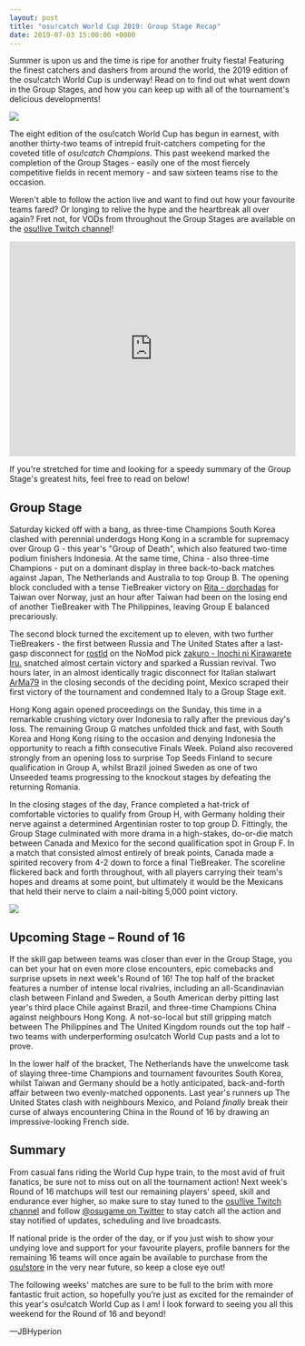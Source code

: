 ```yaml
---
layout: post
title: "osu!catch World Cup 2019: Group Stage Recap"
date: 2019-07-03 15:00:00 +0000
---
```


Summer is upon us and the time is ripe for another fruity fiesta! Featuring the finest catchers and dashers from around the world, the 2019 edition of the osu!catch World Cup is underway! Read on to find out what went down in the Group Stages, and how you can keep up with all of the tournament's delicious developments!

![](/wiki/shared/news/banners/CWC_2019_banner.jpg)

The eight edition of the osu!catch World Cup has begun in earnest, with another thirty-two teams of intrepid fruit-catchers competing for the coveted title of _osu!catch Champions_. This past weekend marked the completion of the Group Stages - easily one of the most fiercely competitive fields in recent memory - and saw sixteen teams rise to the occasion.

Weren't able to follow the action live and want to find out how your favourite teams fared? Or longing to relive the hype and the heartbreak all over again? Fret not, for VODs from throughout the Group Stages are available on the [osu!live Twitch channel](https://www.twitch.tv/osulive)!

<iframe src="https://player.twitch.tv/?video=v445817750&parent=osu.ppy.sh&autoplay=false" frameborder="0" allowfullscreen="true" scrolling="no" height="378" width="100%"></iframe><br/>

If you're stretched for time and looking for a speedy summary of the Group Stage's greatest hits, feel free to read on below!

## Group Stage

Saturday kicked off with a bang, as three-time Champions South Korea clashed with perennial underdogs Hong Kong in a scramble for supremacy over Group G - this year's "Group of Death", which also featured two-time podium finishers Indonesia. At the same time, China - also three-time Champions - put on a dominant display in three back-to-back matches against Japan, The Netherlands and Australia to top Group B. The opening block concluded with a tense TieBreaker victory on [Rita - dorchadas](https://osu.ppy.sh/beatmapsets/812855#fruits/1704854) for Taiwan over Norway, just an hour after Taiwan had been on the losing end of another TieBreaker with The Philippines, leaving Group E balanced precariously.

The second block turned the excitement up to eleven, with two further TieBreakers - the first between Russia and The United States after a last-gasp disconnect for [rostld](https://osu.ppy.sh/users/4365562) on the NoMod pick [zakuro - Inochi ni Kirawarete Iru.](https://osu.ppy.sh/beatmapsets/693727#fruits/1467820) snatched almost certain victory and sparked a Russian revival. Two hours later, in an almost identically tragic disconnect for Italian stalwart [ArMa79](https://osu.ppy.sh/users/4982799) in the closing seconds of the deciding point, Mexico scraped their first victory of the tournament and condemned Italy to a Group Stage exit.

Hong Kong again opened proceedings on the Sunday, this time in a remarkable crushing victory over Indonesia to rally after the previous day's loss. The remaining Group G matches unfolded thick and fast, with South Korea and Hong Kong rising to the occasion and denying Indonesia the opportunity to reach a fifth consecutive Finals Week. Poland also recovered strongly from an opening loss to surprise Top Seeds Finland to secure qualification in Group A, whilst Brazil joined Sweden as one of two Unseeded teams progressing to the knockout stages by defeating the returning Romania.

In the closing stages of the day, France completed a hat-trick of comfortable victories to qualify from Group H, with Germany holding their nerve against a determined Argentinian roster to top group D. Fittingly, the Group Stage culminated with more drama in a high-stakes, do-or-die match between Canada and Mexico for the second qualification spot in Group F. In a match that consisted almost entirely of break points, Canada made a spirited recovery from 4-2 down to force a final TieBreaker. The scoreline flickered back and forth throughout, with all players carrying their team's hopes and dreams at some point, but ultimately it would be the Mexicans that held their nerve to claim a nail-biting 5,000 point victory.

![](/wiki/shared/news/2019-07-03-cwc-2019-recap-group-stage/CNvMX-game9-720w.jpg)

## Upcoming Stage – Round of 16

If the skill gap between teams was closer than ever in the Group Stage, you can bet your hat on even more close encounters, epic comebacks and surprise upsets in next week's Round of 16! The top half of the bracket features a number of intense local rivalries, including an all-Scandinavian clash between Finland and Sweden, a South American derby pitting last year's third place Chile against Brazil, and three-time Champions China against neighbours Hong Kong. A not-so-local but still gripping match between The Philippines and The United Kingdom rounds out the top half - two teams with underperforming osu!catch World Cup pasts and a lot to prove.

In the lower half of the bracket, The Netherlands have the unwelcome task of slaying three-time Champions and tournament favourites South Korea, whilst Taiwan and Germany should be a hotly anticipated, back-and-forth affair between two evenly-matched opponents. Last year's runners up The United States clash with neighbours Mexico, and Poland _finally_ break their curse of always encountering China in the Round of 16 by drawing an impressive-looking French side.

## Summary

From casual fans riding the World Cup hype train, to the most avid of fruit fanatics, be sure not to miss out on all the tournament action! Next week's Round of 16 matchups will test our remaining players' speed, skill and endurance ever higher, so make sure to stay tuned to the [osu!live Twitch channel](https://www.twitch.tv/osulive) and follow [@osugame on Twitter](https://twitter.com/osugame) to stay catch all the action and stay notified of updates, scheduling and live broadcasts.

If national pride is the order of the day, or if you just wish to show your undying love and support for your favourite players, profile banners for the remaining 16 teams will once again be available to purchase from the [osu!store](https://osu.ppy.sh/store/listing) in the very near future, so keep a close eye out!

The following weeks' matches are sure to be full to the brim with more fantastic fruit action, so hopefully you’re just as excited for the remainder of this year's osu!catch World Cup as I am! I look forward to seeing you all this weekend for the Round of 16 and beyond! 

—JBHyperion

